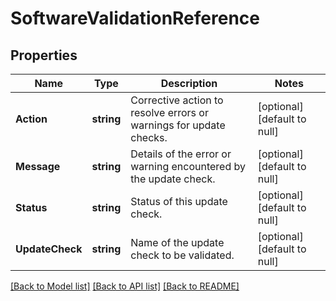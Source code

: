 # SoftwareValidationReference

## Properties
Name | Type | Description | Notes
------------ | ------------- | ------------- | -------------
**Action** | **string** | Corrective action to resolve errors or warnings for update checks. | [optional] [default to null]
**Message** | **string** | Details of the error or warning encountered by the update check. | [optional] [default to null]
**Status** | **string** | Status of this update check. | [optional] [default to null]
**UpdateCheck** | **string** | Name of the update check to be validated. | [optional] [default to null]

[[Back to Model list]](../README.md#documentation-for-models) [[Back to API list]](../README.md#documentation-for-api-endpoints) [[Back to README]](../README.md)


